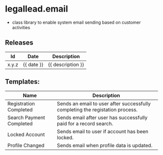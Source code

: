 # legallead.email
- class library to enable system email sending based on customer activities

## Releases
| Id | Date | Description |  
| --- | --- | --- |
| x.y.z | {{ date }} | {{ description }} |

## Templates:   
| Name | Description |
| --- | --- |
| Registration Completed | Sends an email to user after successfully completing the registation process. |
| Search Payment Completed |  Sends email after user has successfully paid for a record search. |
| Locked Account |  Sends email to user if account has been locked. |
| Profile Changed |  Sends email when profile data is updated. |